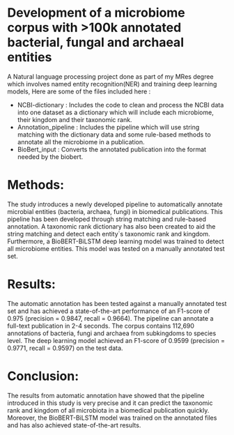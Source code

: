 # Development of a microbiome corpus with >100k annotated bacterial, fungal and archaeal entities
A Natural language processing project done as part of my MRes degree which involves named entity recognition(NER) and training deep learning models, Here are some of the files included here : 

- NCBI-dictionary : Includes the code to clean and process the NCBI data into one dataset as a dictionary which will include each microbiome, their kingdom and their taxonomic rank. 
- Annotation_pipeline : Includes the pipeline which will use string matching with the dictionary data and some rule-based methods to annotate all the microbiome in a publication. 
- BioBert_input : Converts the annotated publication into the format needed by the biobert. 

# Methods: 
The study introduces a newly developed pipeline to automatically annotate microbial entities (bacteria, archaea, fungi) in biomedical publications. This pipeline has been developed through string matching and rule-based annotation. A taxonomic rank dictionary has also been created to aid the string matching and detect each entity`s taxonomic rank and kingdom. Furthermore, a BioBERT-BiLSTM deep learning model was trained to detect all microbiome entities. This model was tested on a manually annotated test set.

# Results:
The automatic annotation has been tested against a manually annotated test set and has achieved a state-of-the-art performance of an F1-score of 0.975 (precision = 0.9847, recall = 0.9664). The pipeline can annotate a full-text publication in 2-4 seconds. The corpus contains 112,690 annotations of bacteria, fungi and archaea from subkingdoms to species level. The deep learning model achieved an F1-score of 0.9599 (precision = 0.9771, recall = 0.9597) on the test data.

# Conclusion: 
The results from automatic annotation have showed that the pipeline introduced in this study is very precise and it can predict the taxonomic rank and kingdom of all microbiota in a biomedical publication quickly. Moreover, the BioBERT-BiLSTM model was trained on the annotated files and has also achieved state-of-the-art results.

